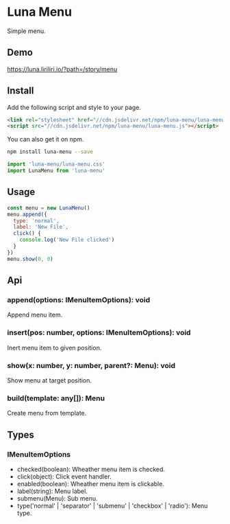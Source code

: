 # Luna Menu

Simple menu.

## Demo

https://luna.liriliri.io/?path=/story/menu

## Install

Add the following script and style to your page.

```html
<link rel="stylesheet" href="//cdn.jsdelivr.net/npm/luna-menu/luna-menu.css" />
<script src="//cdn.jsdelivr.net/npm/luna-menu/luna-menu.js"></script>
```

You can also get it on npm.

```bash
npm install luna-menu --save
```

```javascript
import 'luna-menu/luna-menu.css'
import LunaMenu from 'luna-menu'
```

## Usage

```javascript
const menu = new LunaMenu()
menu.append({
  type: 'normal',
  label: 'New File',
  click() {
    console.log('New File clicked')
  }
})
menu.show(0, 0)
```

## Api

### append(options: IMenuItemOptions): void

Append menu item.

### insert(pos: number, options: IMenuItemOptions): void

Inert menu item to given position.

### show(x: number, y: number, parent?: Menu): void

Show menu at target position.

### build(template: any[]): Menu

Create menu from template.

## Types

### IMenuItemOptions

* checked(boolean): Wheather menu item is checked.
* click(object): Click event handler.
* enabled(boolean): Wheather menu item is clickable.
* label(string): Menu label.
* submenu(Menu): Sub menu.
* type('normal' | 'separator' | 'submenu' | 'checkbox' | 'radio'): Menu type.
